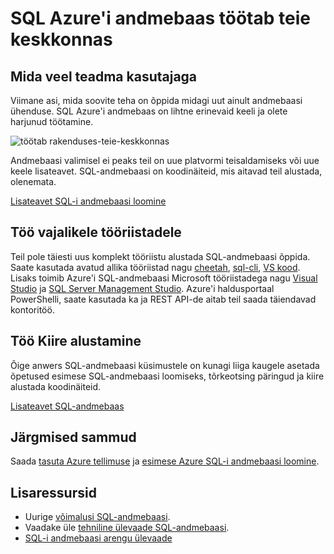 <properties
   pageTitle="Azure'i SQL-andmebaasi töötab teie keskkonnas"
   description="Siit saate teada, kuidas SQL-andmebaasiga, tagab ja kaitsevad"
   keywords=""
   services="sql-database"
   documentationCenter=""
   authors="CarlRabeler"
   manager="jhubbard"
   editor=""/>

<tags
   ms.service="sql-database"
   ms.devlang="NA"
   ms.topic="article"
   ms.tgt_pltfrm="NA"
   ms.workload="data-management"
   ms.date="10/13/2016"
   ms.author="carlrab"/>

# <a name="azure-sql-database-works-in-your-environment"></a>SQL Azure'i andmebaas töötab teie keskkonnas

## <a name="connect-with-what-you-already-know"></a>Mida veel teadma kasutajaga

Viimane asi, mida soovite teha on õppida midagi uut ainult andmebaasi ühenduse. SQL Azure'i andmebaas on lihtne erinevaid keeli ja olete harjunud töötamine.

![töötab rakenduses-teie-keskkonnas](./media/sql-database-works-in-your-environment/sql-database-works-in-your-environment.png)

Andmebaasi valimisel ei peaks teil on uue platvormi teisaldamiseks või uue keele lisateavet. SQL-andmebaasi on koodinäiteid, mis aitavad teil alustada, olenemata.  

[Lisateavet SQL-i andmebaasi loomine](sql-database-develop-overview.md) 

## <a name="the-right-tools-for-the-job"></a>Töö vajalikele tööriistadele

Teil pole täiesti uus komplekt tööriistu alustada SQL-andmebaasi õppida. Saate kasutada avatud allika tööriistad nagu [cheetah](https://github.com/wunderlist/cheetah), [sql-cli](https://www.npmjs.com/package/sql-cli), [VS kood](https://code.visualstudio.com/). Lisaks toimib Azure'i SQL-andmebaasi Microsoft tööriistadega nagu [Visual Studio](https://www.visualstudio.com/visual-studio-homepage-vs.aspx) ja [SQL Server Management Studio](https://msdn.microsoft.com/library/ms174173.aspx).  Azure'i haldusportaal PowerShelli, saate kasutada ka ja REST API-de aitab teil saada täiendavad kontoritöö.

## <a name="get-started-quickly"></a>Töö Kiire alustamine

Õige anwers SQL-andmebaasi küsimustele on kunagi liiga kaugele asetada õpetused esimese SQL-andmebaasi loomiseks, tõrkeotsing päringud ja kiire alustada koodinäiteid.

[Lisateavet SQL-andmebaas](sql-database-technical-overview.md)

## <a name="next-steps"></a>Järgmised sammud

Saada [tasuta Azure tellimuse](https://azure.microsoft.com/get-started/) ja [esimese Azure SQL-i andmebaasi loomine](sql-database-get-started.md).

## <a name="additional-resources"></a>Lisaressursid

* Uurige [võimalusi SQL-andmebaasi](https://azure.microsoft.com/services/sql-database/).
* Vaadake üle [tehniline ülevaade SQL-andmebaasi](sql-database-technical-overview.md).
* [SQL-i andmebaasi arengu ülevaade](sql-database-develop-overview.md)
